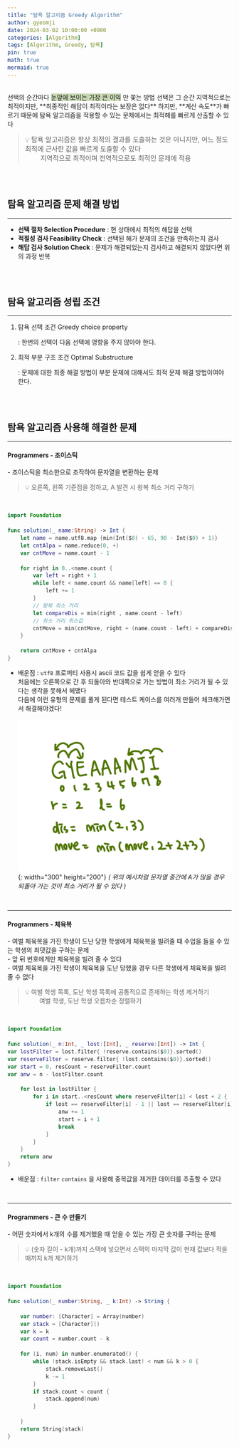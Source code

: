 ```yaml
---
title: "탐욕 알고리즘 Greedy Algorithm"
author: gyeomji
date: 2024-03-02 10:00:00 +0900
categories: [Algorithm]
tags: [Algorithm, Greedy, 탐욕]
pin: true
math: true
mermaid: true
---
```


<br/> 
선택의 순간마다
<span style='background-color:#c8d8b4'> 눈앞에 보이는 가장 큰 이익</span>
만 쫓는 방법  
선택은 그 순간 지역적으로는 최적이지만, **최종적인 해답이 최적이라는 보장은 없다**  
하지만, **계산 속도**가 빠르기 때문에 탐욕 알고리즘을 적용할 수 있는 문제에서는 최적해를 빠르게 산출할 수 있다

> 💡 <span style="font-size: 15px">탐욕 알고리즘은 항상 최적의 결과를 도출하는 것은 아니지만, 어느 정도 최적에 근사한 값을 빠르게 도출할 수 있다<br /> 　 　지역적으로 최적이며 전역적으로도 최적인 문제에 적용</span>

<br/> 
<br/>

## 탐욕 알고리즘 문제 해결 방법

---

- **선택 절차 Selection Procedure** : 현 상태에서 최적의 해답을 선택
- **적절성 검사 Feasibility Check** : 선택된 해가 문제의 조건을 만족하는지 검사
- **해답 검사 Solution Check** : 문제가 해결되었는지 검사하고 해결되지 않았다면 위의 과정 반복

<br/>
<br/>

## 탐욕 알고리즘 성립 조건

---

1. 탐욕 선택 조건 Greedy choice property

   : 한번의 선택이 다음 선택에 영향을 주지 않아야 한다.

2. 최적 부분 구조 조건 Optimal Substructure

   : 문제에 대한 최종 해결 방법이 부분 문제에 대해서도 최적 문제 해결 방법이여야 한다.

<br/>
<br/>

## 탐욕 알고리즘 사용해 해결한 문제

---

#### Programmers - 조이스틱

\- 조이스틱을 최소한으로 조작하여 문자열을 변환하는 문제<br />

> 💡 오른쪽, 왼쪽 기준점을 정하고, A 발견 시 왕복 최소 거리 구하기

<br />

```swift
import Foundation

func solution(_ name:String) -> Int {
    let name = name.utf8.map {min(Int($0) - 65, 90 - Int($0) + 1)}
    let cntAlpa = name.reduce(0, +)
    var cntMove = name.count - 1

    for right in 0..<name.count {
        var left = right + 1
        while left < name.count && name[left] == 0 {
            left += 1
        }
        // 왕복 최소 거리
        let compareDis = min(right , name.count - left)
        // 최소 거리 최소값
        cntMove = min(cntMove, right + (name.count - left) + compareDis)
    }

    return cntMove + cntAlpa
}
```

- 배운점
  : `utf8` 프로퍼티 사용시 ascii 코드 값을 쉽게 얻을 수 있다 <br />
  처음에는 오른쪽으로 간 후 되돌아와 반대쪽으로 가는 방법이 최소 거리가 될 수 있다는 생각을 못해서 헤맸다 <br />
  다음에 이런 유형의 문제를 풀게 된다면 테스트 케이스를 여러개 만들어 체크해가면서 해결해야겠다!

  ![joystick](/assets/img/joystick.jpeg){: width="300" height="200"}
  _( 위의 예시처럼 문자열 중간에 A가 많을 경우 되돌아 가는 것이 최소 거리가 될 수 있다 )_

<br />

---

#### Programmers - 체육복

\- 여벌 체육복을 가진 학생이 도난 당한 학생에게 체육복을 빌려줄 때 수업을 들을 수 있는 학생의 최댓값을 구하는 문제<br />
\- 앞 뒤 번호에게만 체육복을 빌려 줄 수 있다<br />
\- 여벌 체육복을 가진 학생이 체육복을 도난 당했을 경우 다른 학생에게 체육복을 빌려줄 수 없다

> 💡 여벌 학생 목록, 도난 학생 목록에 공통적으로 존재하는 학생 제거하기 <br /> 　 　여벌 학생, 도난 학생 오름차순 정렬하기

<br />

```swift
import Foundation

func solution(_ n:Int, _ lost:[Int], _ reserve:[Int]) -> Int {
var lostFilter = lost.filter{ !reserve.contains($0)}.sorted()
var reserveFilter = reserve.filter{ !lost.contains($0)}.sorted()
var start = 0, resCount = reserveFilter.count
var anw = n - lostFilter.count

    for lost in lostFilter {
        for i in start..<resCount where reserveFilter[i] < lost + 2 {
            if lost == reserveFilter[i] - 1 || lost == reserveFilter[i] + 1 {
                anw += 1
                start = i + 1
                break
            }
        }
    }
    return anw
}
```

- 배운점
  : `filter` `contains` 을 사용해 중복값을 제거한 데이터를 추출할 수 있다 <br />

<br />

---

#### Programmers - 큰 수 만들기

\- 어떤 숫자에서 k개의 수를 제거했을 때 얻을 수 있는 가장 큰 숫자를 구하는 문제<br />

> 💡 (숫자 길이 - k개)까지 스택에 넣으면서 스택의 마지막 값이 현재 값보다 작을 때까지 k개 제거하기

<br />

```swift
import Foundation

func solution(_ number:String, _ k:Int) -> String {

    var number: [Character] = Array(number)
    var stack = [Character]()
    var k = k
    var count = number.count - k

    for (i, num) in number.enumerated() {
        while !stack.isEmpty && stack.last! < num && k > 0 {
            stack.removeLast()
            k -= 1
        }
        if stack.count < count {
            stack.append(num)
        }

    }
    return String(stack)
}
```

<br />

[^footnote]: The footnote source
[^fn-nth-2]: The 2nd footnote source
